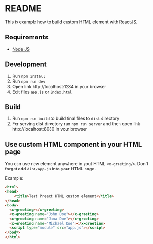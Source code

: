 # README

This is example how to build custom HTML element with ReactJS.

## Requirements

- [Node JS](https://nodejs.org/en/)

## Development

1. Run `npm install`
2. Run `npm run dev`
3. Open link http://localhost:1234 in your browser
4. Edit files `app.js` or `index.html`

## Build

1. Run `npm run build` to build final files to `dist` directory 
2. For serving dist directory run `npm run server` and then open link http://localhost:8080 in your browser

## Use custom HTML component in your HTML page

You can use new element anywhere in yout HTML `<x-greeting/>`. Don't forget add 
`dist/app.js` into your HTML page.

Example:

```html
<html>
<head>
    <title>Test Preact HTML custom element</title>
</head>
<body>
  <x-greeting></x-greeting>
  <x-greeting name="John Doe"></x-greeting>
  <x-greeting name="Jana Doe"></x-greeting>
  <x-greeting name="Michael Doe"></x-greeting>
  <script type="module" src="app.js"></script>
</body>
</html>
```